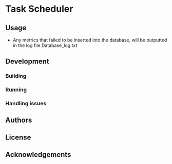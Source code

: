 # Task Scheduler


## Usage

- Any metrics that failed to be inserted into the database,
will be outputted in the log file Database_log.txt



## Development


### Building


### Running


### Handling issues


## Authors

## License


## Acknowledgements